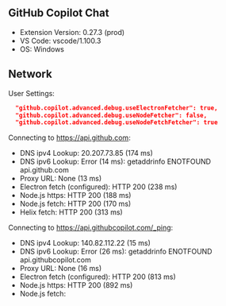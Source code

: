 ## GitHub Copilot Chat

- Extension Version: 0.27.3 (prod)
- VS Code: vscode/1.100.3
- OS: Windows

## Network

User Settings:
```json
  "github.copilot.advanced.debug.useElectronFetcher": true,
  "github.copilot.advanced.debug.useNodeFetcher": false,
  "github.copilot.advanced.debug.useNodeFetchFetcher": true
```

Connecting to https://api.github.com:
- DNS ipv4 Lookup: 20.207.73.85 (174 ms)
- DNS ipv6 Lookup: Error (14 ms): getaddrinfo ENOTFOUND api.github.com
- Proxy URL: None (13 ms)
- Electron fetch (configured): HTTP 200 (238 ms)
- Node.js https: HTTP 200 (188 ms)
- Node.js fetch: HTTP 200 (170 ms)
- Helix fetch: HTTP 200 (313 ms)

Connecting to https://api.githubcopilot.com/_ping:
- DNS ipv4 Lookup: 140.82.112.22 (15 ms)
- DNS ipv6 Lookup: Error (26 ms): getaddrinfo ENOTFOUND api.githubcopilot.com
- Proxy URL: None (16 ms)
- Electron fetch (configured): HTTP 200 (813 ms)
- Node.js https: HTTP 200 (892 ms)
- Node.js fetch: 